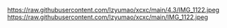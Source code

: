 https://raw.githubusercontent.com/lzyumao/xcxc/main/4.3/IMG_1122.jpeg
https://raw.githubusercontent.com/lzyumao/xcxc/main/IMG_1122.jpeg
